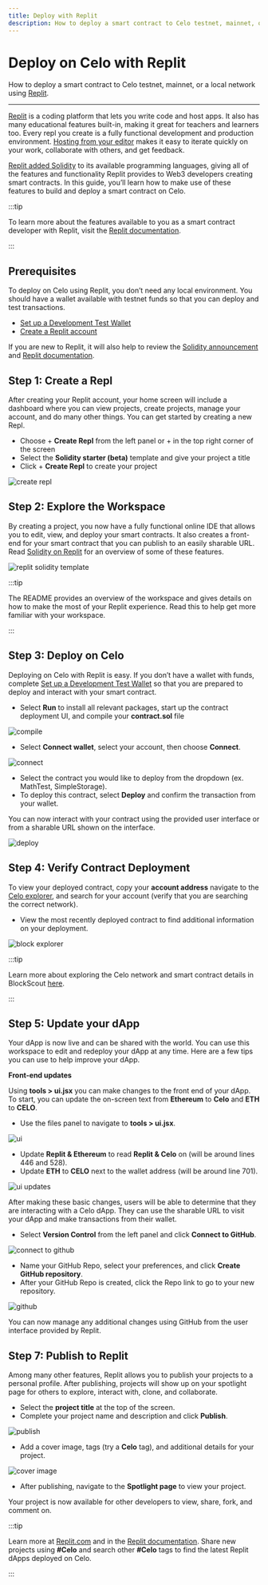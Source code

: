 ```yaml
---
title: Deploy with Replit
description: How to deploy a smart contract to Celo testnet, mainnet, or a local network using Replit.  
---
```


# Deploy on Celo with Replit

How to deploy a smart contract to Celo testnet, mainnet, or a local network using [Replit](https://replit.com/).

____

[Replit](https://replit.com/~) is a coding platform that lets you write code and host apps. It also has many educational features built-in, making it great for teachers and learners too. Every repl you create is a fully functional development and production environment. [Hosting from your editor](https://amasad.me/hosting) makes it easy to iterate quickly on your work, collaborate with others, and get feedback.

[Replit added Solidity](https://blog.replit.com/solidity) to its available programming languages, giving all of the features and functionality Replit provides to Web3 developers creating smart contracts. In this guide, you’ll learn how to make use of these features to build and deploy a smart contract on Celo.

:::tip

To learn more about the features available to you as a smart contract developer with Replit, visit the [Replit documentation](https://docs.replit.com/).

:::

## Prerequisites

To deploy on Celo using Replit, you don’t need any local environment. You should have a wallet available with testnet funds so that you can deploy and test transactions.

- [Set up a Development Test Wallet](./testnet-wallet.md)
- [Create a Replit account](https://replit.com/~)

If you are new to Replit, it will also help to review the [Solidity announcement](https://blog.replit.com/solidity) and [Replit documentation](https://docs.replit.com/).

## Step 1: Create a Repl

After creating your Replit account, your home screen will include a dashboard where you can view projects, create projects, manage your account, and do many other things. You can get started by creating a new Repl.

- Choose + **Create Repl** from the left panel or + in the top right corner of the screen
- Select the **Solidity starter (beta)** template and give your project a title
- Click + **Create Repl** to create your project

![create repl](/img/doc-images/deploy-replit/image1.png)

## Step 2: Explore the Workspace

By creating a project, you now have a fully functional online IDE that allows you to edit, view, and deploy your smart contracts. It also creates a front-end for your smart contract that you can publish to an easily sharable URL. Read [Solidity on Replit](https://blog.replit.com/solidity) for an overview of some of these features.  

![replit solidity template](/img/doc-images/deploy-replit/image2.png)

:::tip

The README provides an overview of the workspace and gives details on how to make the most of your Replit experience. Read this to help get more familiar with your workspace.

:::

## Step 3: Deploy on Celo

Deploying on Celo with Replit is easy. If you don’t have a wallet with funds, complete [Set up a Development Test Wallet](./testnet-wallet.md) so that you are prepared to deploy and interact with your smart contract.

* Select **Run** to install all relevant packages, start up the contract deployment UI, and compile your **contract.sol** file

![compile](/img/doc-images/deploy-replit/image3.png)

* Select **Connect wallet**, select your account, then choose **Connect**.

![connect](/img/doc-images/deploy-replit/image4.png)

* Select the contract you would like to deploy from the dropdown (ex. MathTest, SimpleStorage).
* To deploy this contract, select **Deploy** and confirm the transaction from your wallet.

You can now interact with your contract using the provided user interface or from a sharable URL shown on the interface.

![deploy](/img/doc-images/deploy-replit/image5.png)

## Step 4: Verify Contract Deployment

To view your deployed contract, copy your **account address** navigate to the [Celo explorer](https://explorer.celo.org/), and search for your account (verify that you are searching the correct network).

* View the most recently deployed contract to find additional information on your deployment.

![block explorer](/img/doc-images/deploy-replit/image6.png)

:::tip

Learn more about exploring the Celo network and smart contract details in BlockScout [here](https://docs.blockscout.com/).

:::

## Step 5: Update your dApp

Your dApp is now live and can be shared with the world. You can use this workspace to edit and redeploy your dApp at any time. Here are a few tips you can use to help improve your dApp.

**Front-end updates**

Using **tools > ui.jsx** you can make changes to the front end of your dApp. To start, you can update the on-screen text from  **Ethereum** to **Celo** and **ETH** to **CELO**.

- Use the files panel to navigate to **tools > ui.jsx**.

![ui](/img/doc-images/deploy-replit/image7.png)

* Update **Replit & Ethereum** to read **Replit & Celo** on (will be around lines 446 and 528).
* Update **ETH** to **CELO** next to the wallet address (will be around line 701).

![ui updates](/img/doc-images/deploy-replit/image8.png)

After making these basic changes, users will be able to determine that they are interacting with a Celo dApp. They can use the sharable URL to visit your dApp and make transactions from their wallet.

* Select **Version Control** from the left panel and click **Connect to GitHub**.

![connect to github](/img/doc-images/deploy-replit/image9.png)

* Name your GitHub Repo, select your preferences, and click **Create GitHub repository**.
* After your GitHub Repo is created, click the Repo link to go to your new repository.

![github](/img/doc-images/deploy-replit/image10.png)

You can now manage any additional changes using GitHub from the user interface provided by Replit.

## Step 7: Publish to Replit

Among many other features, Replit allows you to publish your projects to a personal profile. After publishing, projects will show up on your spotlight page for others to explore, interact with, clone, and collaborate.

* Select the **project title** at the top of the screen.
* Complete your project name and description and click **Publish**.

![publish](/img/doc-images/deploy-replit/image11.png)

* Add a cover image, tags (try a **Celo** tag), and additional details for your project.

![cover image](/img/doc-images/deploy-replit/image12.png)

* After publishing, navigate to the **Spotlight page** to view your project.

Your project is now available for other developers to view, share, fork, and comment on. 

:::tip

Learn more at [Replit.com](https://replit.com/) and in the [Replit documentation](https://docs.replit.com/). Share new projects using **#Celo** and search other **#Celo** tags to find the latest Replit dApps deployed on Celo.

:::
